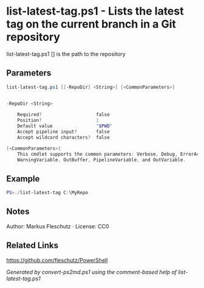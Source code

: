 # list-latest-tag.ps1 - Lists the latest tag on the current branch in a Git repository

list-latest-tag.ps1 [<RepoDir>] 
<RepoDir> is the path to the repository

## Parameters
```powershell
list-latest-tag.ps1 [[-RepoDir] <String>] [<CommonParameters>]


-RepoDir <String>
    
    Required?                    false
    Position?                    1
    Default value                "$PWD"
    Accept pipeline input?       false
    Accept wildcard characters?  false

[<CommonParameters>]
    This cmdlet supports the common parameters: Verbose, Debug, ErrorAction, ErrorVariable, WarningAction, 
    WarningVariable, OutBuffer, PipelineVariable, and OutVariable.
```

## Example
```powershell
PS>./list-latest-tag C:\MyRepo
```


## Notes
Author: Markus Fleschutz · License: CC0

## Related Links
https://github.com/fleschutz/PowerShell

*Generated by convert-ps2md.ps1 using the comment-based help of list-latest-tag.ps1*

